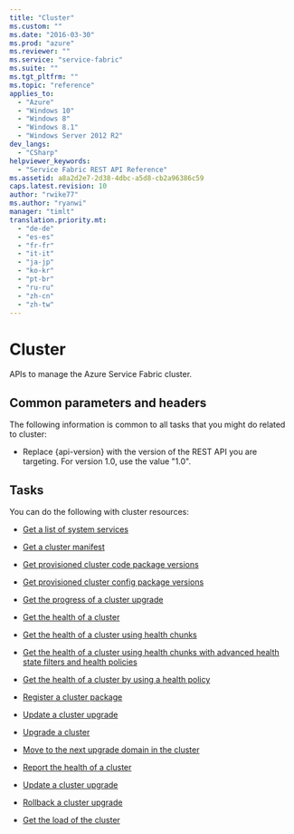 ```yaml
---
title: "Cluster"
ms.custom: ""
ms.date: "2016-03-30"
ms.prod: "azure"
ms.reviewer: ""
ms.service: "service-fabric"
ms.suite: ""
ms.tgt_pltfrm: ""
ms.topic: "reference"
applies_to: 
  - "Azure"
  - "Windows 10"
  - "Windows 8"
  - "Windows 8.1"
  - "Windows Server 2012 R2"
dev_langs: 
  - "CSharp"
helpviewer_keywords: 
  - "Service Fabric REST API Reference"
ms.assetid: a8a2d2e7-2d38-4dbc-a5d8-cb2a96386c59
caps.latest.revision: 10
author: "rwike77"
ms.author: "ryanwi"
manager: "timlt"
translation.priority.mt: 
  - "de-de"
  - "es-es"
  - "fr-fr"
  - "it-it"
  - "ja-jp"
  - "ko-kr"
  - "pt-br"
  - "ru-ru"
  - "zh-cn"
  - "zh-tw"
---
```

# Cluster
APIs to manage the Azure Service Fabric cluster.  
  
##  <a name="bk_common"></a> Common parameters and headers  
 The following information is common to all tasks that you might do related to cluster:  
  
-   Replace {api-version} with the version of the REST API you are targeting. For version 1.0, use the value "1.0".  
  
## Tasks  
 You can do the following with cluster resources:  
  
-   [Get a list of system services ](get-a-list-of-system-services.md)  
  
-   [Get a cluster manifest](get-a-cluster-manifest.md)  
  
-   [Get provisioned cluster code package versions](get-provisioned-cluster-code-package-versions.md)  
  
-   [Get provisioned cluster config package versions](get-provisioned-cluster-config-package-versions.md)  
  
-   [Get the progress of a cluster upgrade ](get-the-progress-of-a-cluster-upgrade.md)  
  
-   [Get the health of a cluster](get-the-health-of-a-cluster.md)  
  
-   [Get the health of a cluster using health chunks](get-the-health-of-a-cluster-using-health-chunks.md)  
  
-   [Get the health of a cluster using health chunks with advanced health state filters and health policies](health-of-cluster.md)  
  
-   [Get the health of a cluster by using a health policy](get-the-health-of-a-cluster-by-using-a-health-policy.md)  
  
-   [Register a cluster package](register-a-cluster-package.md)  
  
-   [Update a cluster upgrade](update-a-cluster-upgrade.md)  
  
-   [Upgrade a cluster](upgrade-a-cluster.md)  
  
-   [Move to the next upgrade domain in the cluster](move-to-the-next-upgrade-domain-in-the-cluster.md)  
  
-   [Report the health of a cluster](report-the-health-of-a-cluster.md)  
  
-   [Update a cluster upgrade](update-a-cluster-upgrade.md)  
  
-   [Rollback a cluster upgrade](rollback-a-cluster-upgrade.md)  
  
-   [Get the load of the cluster](get-the-load-of-the-cluster.md)